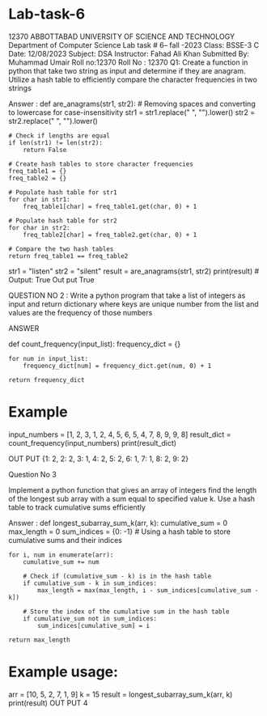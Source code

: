 # Lab-task-6
12370 
ABBOTTABAD UNIVERSITY OF SCIENCE AND TECHNOLOGY 
Department of Computer Science 
 Lab task # 6–  fall -2023 
Class: BSSE-3 C
Date: 12/08/2023 
Subject: DSA 
Instructor: Fahad Ali Khan
Submitted By: Muhammad Umair
                 Roll no:12370
Roll No : 12370 
Q1: Create a function in python that take two string as input and determine if they are anagram. Utilize a hash table to efficiently compare the character frequencies in two strings

Answer :
def are_anagrams(str1, str2):
    # Removing spaces and converting to lowercase for case-insensitivity
    str1 = str1.replace(" ", "").lower()
    str2 = str2.replace(" ", "").lower()

    # Check if lengths are equal
    if len(str1) != len(str2):
        return False

    # Create hash tables to store character frequencies
    freq_table1 = {}
    freq_table2 = {}

    # Populate hash table for str1
    for char in str1:
        freq_table1[char] = freq_table1.get(char, 0) + 1

    # Populate hash table for str2
    for char in str2:
        freq_table2[char] = freq_table2.get(char, 0) + 1

    # Compare the two hash tables
    return freq_table1 == freq_table2


str1 = "listen"
str2 = "silent"
result = are_anagrams(str1, str2)
print(result)  # Output: True
Out put 
True 

QUESTION NO 2 :
Write a python program that take a list of integers as input and return dictionary where keys are unique number from the list and values are the frequency of those numbers

ANSWER 

def count_frequency(input_list):
    frequency_dict = {}
    
    for num in input_list:
        frequency_dict[num] = frequency_dict.get(num, 0) + 1

    return frequency_dict

# Example 
input_numbers = [1, 2, 3, 1, 2, 4, 5, 6, 5, 4, 7, 8, 9, 9, 8]
result_dict = count_frequency(input_numbers)
print(result_dict)

OUT PUT 
{1: 2, 2: 2, 3: 1, 4: 2, 5: 2, 6: 1, 7: 1, 8: 2, 9: 2}

Question No 3 

Implement a python function that gives an array of integers find the length of the longest sub array with a sum equal to specified value k. Use a hash table to track cumulative sums efficiently

Answer :
def longest_subarray_sum_k(arr, k):
    cumulative_sum = 0
    max_length = 0
    sum_indices = {0: -1}  # Using a hash table to store cumulative sums and their indices

    for i, num in enumerate(arr):
        cumulative_sum += num

        # Check if (cumulative_sum - k) is in the hash table
        if cumulative_sum - k in sum_indices:
            max_length = max(max_length, i - sum_indices[cumulative_sum - k])

        # Store the index of the cumulative sum in the hash table
        if cumulative_sum not in sum_indices:
            sum_indices[cumulative_sum] = i

    return max_length

# Example usage:
arr = [10, 5, 2, 7, 1, 9]
k = 15
result = longest_subarray_sum_k(arr, k)
print(result)
OUT PUT 
4
